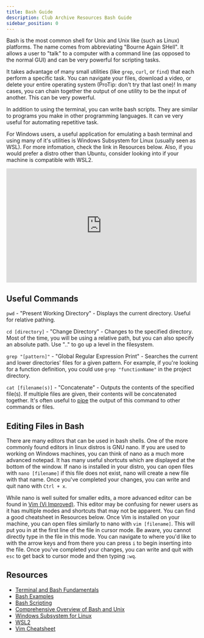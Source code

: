 ```yaml
---
title: Bash Guide
description: Club Archive Resources Bash Guide
sidebar_position: 0
---
```


Bash is the most common shell for Unix and Unix like (such as Linux) platforms. The name comes from abbreviating "Bourne Again SHell". It allows a user to "talk" to a computer with a command line (as opposed to the normal GUI) and can be very powerful for scripting tasks.

It takes advantage of many small utilities (like `grep`, `curl`, or `find`) that each perform a specific task. You can navigate your files, download a video, or delete your entire operating system (ProTip: don't try that last one)! In many cases, you can chain together the output of one utility to be the input of another. This can be very powerful.

In addition to using the terminal, you can write bash scripts. They are similar to programs you make in other programming languages. It can ve very useful for automating repetitive task.

For Windows users, a useful application for emulating a bash terminal and using many of it's utilities is Windows Subsystem for Linux (usually seen as WSL). For more infomation, check the link in Resources below. Also, if you would prefer a distro other than Ubuntu, consider looking into if your machine is compatible with WSL2.

<iframe width="500" height="300" src="https://www.youtube.com/embed/I4EWvMFj37g" title="Bash in 100 Seconds" frameborder="0" allow="accelerometer; autoplay; clipboard-write; encrypted-media; gyroscope; picture-in-picture; web-share" allowfullscreen></iframe>

## Useful Commands

`pwd` - "Present Working Directory" - Displays the current directory. Useful for relative pathing.

`cd [directory]` - "Change Directory" - Changes to the specified directory. Most of the time, you will be using a relative path, but you can also specify an absolute path. Use ".." to go up a level in the filesystem.

`grep "[pattern]"` - "Global Regular Expression Print" - Searches the current and lower directories' files for a given pattern. For example, if you're looking for a function definition, you could use `grep "functionName"` in the project directory.

`cat [filename(s)]` - "Concatenate" - Outputs the contents of the specified file(s). If multiple files are given, their contents will be concatenated together. It's often useful to [pipe](https://askubuntu.com/questions/420981/how-do-i-save-terminal-output-to-a-file) the output of this command to other commands or files.

## Editing Files in Bash

There are many editors that can be used in bash shells. One of the more commonly found editors in linux distros is GNU nano. If you are used to working on Windows machines, you can think of nano as a much more advanced notepad. It has many useful shortcuts which are displayed at the bottom of the window. If nano is installed in your distro, you can open files with `nano [filename]` if this file does not exist, nano will create a new file with that name. Once you've completed your changes, you can write and quit nano with `Ctrl + x`.

While nano is well suited for smaller edits, a more advanced editor can be found in [Vim (Vi Improved)](https://www.vim.org/). This editor may be confusing for newer users as it has multiple modes and shortcuts that may not be apparent. You can find a good cheatsheet in Resources below. Once Vim is installed on your machine, you can open files similarly to nano with `vim [filename]`. This will put you in at the first line of the file in cursor mode. Be aware, you cannot directly type in the file in this mode. You can navigate to where you'd like to with the arrow keys and from there you can press `i` to begin inserting into the file. Once you've completed your changes, you can write and quit with `esc` to get back to cursor mode and then typing `:wq`.

## Resources

- [Terminal and Bash Fundamentals](http://tldp.org/LDP/Bash-Beginners-Guide/html/)
- [Bash Examples](https://github.com/OSUOSC/command-line-introduction)
- [Bash Scripting](https://linuxconfig.org/bash-scripting-tutorial)
- [Comprehensive Overview of Bash and Unix](http://info.ee.surrey.ac.uk/Teaching/Unix/index.html)
- [Windows Subsystem for Linux](https://docs.microsoft.com/en-us/windows/wsl/install-win10)
- [WSL2](https://docs.microsoft.com/en-us/windows/wsl/wsl2-install)
- [Vim Cheatsheet](https://vim.rtorr.com/)
